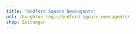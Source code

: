 ```yaml
---
title: "Bedford Square Newsagents"
url: /houghton-regis/bedford-square-newsagents/
shop: Zeitungen
---
```

